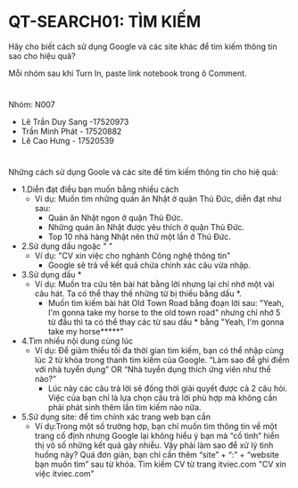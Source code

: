# QT-SEARCH01: TÌM KIẾM
Hãy cho biết cách sử dụng Google và các site khác để tìm kiếm thông tin sao cho hiệu quả?

Mỗi nhóm sau khi Turn In, paste link notebook trong ô Comment.

# 
Nhóm: N007 
  - Lê Trần Duy Sang  -17520973
  - Trần Minh Phát - 17520882 
  - Lê Cao Hưng - 17520539
#
Những cách sử dụng Goole và các site để tìm kiếm thông tin cho hiệ quả:
  - 1.Diễn đạt điều bạn muốn bằng nhiều cách 
    - Ví dụ: Muốn tìm những quán ăn Nhật ở quận Thủ Đức, diễn đạt như sau:
      - Quán ăn Nhật ngon ở quận Thủ Đức.
      - Những quán ăn Nhật được yêu thích ở quận Thủ Đức. 
      - Top 10 nhà hàng Nhật nên thử một lần ở Thủ Đức.
  - 2.Sử dụng dấu ngoặc " "
    - Ví dụ: "CV xin việc cho nghành Công nghệ thông tin"
      - Google sẽ trả về kết quả chứa chính xác câu vừa nhập.
  - 3.Sử dụng dấu *
    - Ví dụ: Muốn tra cứu tên bài hát bằng lời nhưng lại chỉ nhớ một vài câu hát. Ta có thể thay thế những từ bị thiếu bằng dấu *.
      - Muốn tìm kiếm bài hát Old Town Road bằng đoạn lời sau: "Yeah, I'm gonna take my horse to the old town road" nhưng chỉ nhớ 5 từ đầu thì ta có thể thay các từ sau dấu * bằng "Yeah, I'm gonna take my horse*****" 
  - 4.Tìm nhiều nội dung cùng lúc
    - Ví dụ: Để giảm thiểu tối đa thời gian tìm kiếm, bạn có thể nhập cùng lúc 2 từ khóa trong thanh tìm kiếm của Google. “Làm sao để ghi điểm với nhà tuyển dụng” OR “Nhà tuyển dụng thích ứng viên như thế nào?”
      - Lúc này các câu trả lời sẽ đồng thời giải quyết được cả 2 câu hỏi. Việc của bạn chỉ là lựa chọn câu trả lời phù hợp mà không cần phải phát sinh thêm lần tìm kiếm nào nữa.
  - 5.Sử dụng site: để tìm chính xác trang web bạn cần
    - Ví dụ:Trong một số trường hợp, bạn chỉ muốn tìm thông tin về một trang cố định nhưng Google lại không hiểu ý bạn mà “cố tình” hiển thị vô số những kết quả gây nhiễu. Vậy phải làm sao để xử lý tình huống này? Quá đơn giản, bạn chỉ cần thêm “site” + “:” + “website bạn muốn tìm” sau từ khóa. Tìm kiếm CV từ trang itviec.com "CV xin việc itviec.com"


